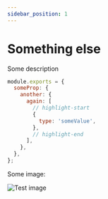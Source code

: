 ```yaml
---
sidebar_position: 1
---
```


# Something else

Some description

```js title="test.config.js"
module.exports = {
  someProp: {
    another: {
      again: [
        // highlight-start
        {
          type: 'someValue',
        },
        // highlight-end
      ],
    },
  },
};
```

Some image:

![Test image](/img/test/me.jpg)

